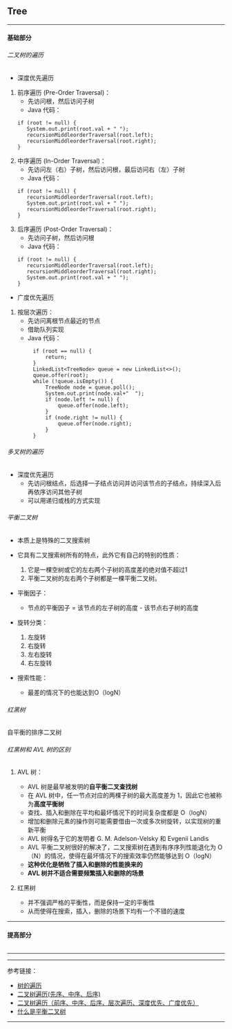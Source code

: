 ## Tree

---

#### 基础部分

###### 二叉树的遍历

- 深度优先遍历

1. 前序遍历 (Pre-Order Traversal)：
    - 先访问根，然后访问子树
    - Java 代码：
   ```    
   if (root != null) {
      System.out.print(root.val + " ");
      recursionMiddleorderTraversal(root.left);
      recursionMiddleorderTraversal(root.right);
   }
   ```
2. 中序遍历 (In-Order Traversal)：
    - 先访问左（右）子树，然后访问根，最后访问右（左）子树
    - Java 代码：
   ```    
   if (root != null) {
      recursionMiddleorderTraversal(root.left);
      System.out.print(root.val + " ");
      recursionMiddleorderTraversal(root.right);
   }
   ```
3. 后序遍历 (Post-Order Traversal)：
    - 先访问子树，然后访问根
    - Java 代码：
   ```    
   if (root != null) {
      recursionMiddleorderTraversal(root.left);
      recursionMiddleorderTraversal(root.right);
      System.out.print(root.val + " ");
   }
   ```

- 广度优先遍历

1. 按层次遍历：
    - 先访问离根节点最近的节点
    - 借助队列实现
    - Java 代码：
   ```    
        if (root == null) {
			return;
		}
		LinkedList<TreeNode> queue = new LinkedList<>();
		queue.offer(root);
		while (!queue.isEmpty()) {
			TreeNode node = queue.poll();
			System.out.print(node.val+"  ");
			if (node.left != null) {
				queue.offer(node.left);
			}
			if (node.right != null) {
				queue.offer(node.right);
			}
		}
   ```

###### 多叉树的遍历

- 深度优先遍历
    - 先访问根结点，后选择一子结点访问并访问该节点的子结点，持续深入后再依序访问其他子树
    - 可以用递归或栈的方式实现

###### 平衡二叉树

- 本质上是特殊的二叉搜索树

- 它具有二叉搜索树所有的特点，此外它有自己的特别的性质：
    1. 它是一棵空树或它的左右两个子树的高度差的绝对值不超过1
    2. 平衡二叉树的左右两个子树都是一棵平衡二叉树。

- 平衡因子：
    - 节点的平衡因子 = 该节点的左子树的高度 - 该节点右子树的高度

- 旋转分类：
    1. 左旋转
    2. 右旋转
    3. 左右旋转
    4. 右左旋转

- 搜索性能：
    - 最差的情况下的也能达到O（logN）

###### 红黑树

自平衡的排序二叉树

###### 红黑树和 AVL 树的区别

1. AVL 树：
    - AVL 树是最早被发明的**自平衡二叉查找树**
    - 在 AVL 树中，任一节点对应的两棵子树的最大高度差为 1，因此它也被称为**高度平衡树**
    - 查找、插入和删除在平均和最坏情况下的时间复杂度都是 O（logN）
    - 增加和删除元素的操作则可能需要借由一次或多次树旋转，以实现树的重新平衡
    - AVL 树得名于它的发明者 G. M. Adelson-Velsky 和 Evgenii Landis
    - AVL 平衡二叉树很好的解决了，二叉搜索树在遇到有序序列性能退化为 O（N）的情况，使得在最坏情况下的搜索效率仍然能够达到 O（logN）
    - **这种优化是牺牲了插入和删除的性能换来的**
    - **AVL 树并不适合需要频繁插入和删除的场景**

2. 红黑树
    - 并不强调严格的平衡性，而是保持一定的平衡性
    - 从而使得在搜索，插入，删除的场景下均有一个不错的速度

---

#### 提高部分

######

---









---

参考链接：

- [树的遍历](https://zh.wikipedia.org/wiki/%E6%A0%91%E7%9A%84%E9%81%8D%E5%8E%86)
- [二叉树遍历(先序、中序、后序)](https://www.jianshu.com/p/456af5480cee)
- [二叉树遍历（前序、中序、后序、层次遍历、深度优先、广度优先）](https://blog.csdn.net/My_Jobs/article/details/43451187)
- [什么是平衡二叉树](https://cloud.tencent.com/developer/article/1419168)

---











